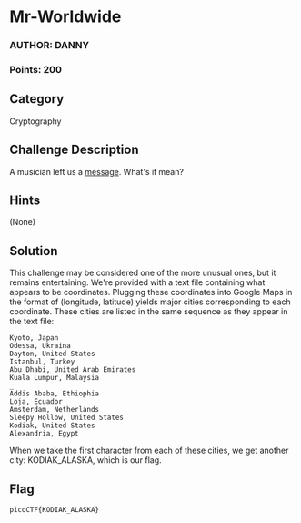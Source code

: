 # Mr-Worldwide
### AUTHOR: DANNY
### Points: 200

## Category
Cryptography

## Challenge Description
A musician left us a [message](message.txt). What's it mean?

## Hints
(None)
## Solution
This challenge may be considered one of the more unusual ones, but it remains entertaining. We're provided with a text file containing what appears to be coordinates. Plugging these coordinates into Google Maps in the format of (longitude, latitude) yields major cities corresponding to each coordinate. These cities are listed in the same sequence as they appear in the text file:
```
Kyoto, Japan				
Odessa, Ukraina				
Dayton, United States			
Istanbul, Turkey			
Abu Dhabi, United Arab Emirates		
Kuala Lumpur, Malaysia			
_					
Addis Ababa, Ethiophia			
Loja, Ecuador				
Amsterdam, Netherlands			
Sleepy Hollow, United States		
Kodiak, United States			
Alexandria, Egypt		
```
When we take the first character from each of these cities, we get another city: KODIAK_ALASKA, which is our flag.
## Flag
`picoCTF{KODIAK_ALASKA}`